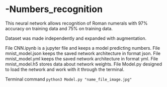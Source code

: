 # -Numbers_recognition

This neural network allows recognition of Roman numerals with 97% accuracy on training data and 75% on training data.

Dataset was made independently and expanded with augmentation.

File CNN.ipynb is a jupyter file and keeps a model predicting numbers.
File mnist_model.json keeps the saved network architecture in format json.
File mnist_model.yml keeps the saved network architecture in format yml.
File mnist_model.h5 stores data about network weights.
File Model.py designed to load the network and work with it through the terminal.

Terminal command ```python3 Model.py "name_file_image.jpg"```
